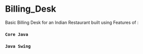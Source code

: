 # Billing_Desk
Basic Billing Desk for an Indian Restaurant built using Features of :
### `Core Java`
### `Java Swing`

